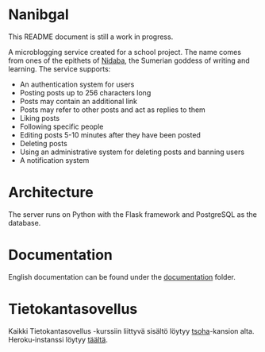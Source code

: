 # Nanibgal
This README document is still a work in progress.

A microblogging service created for a school project. The name comes from ones of the epithets of [Nidaba](https://en.wikipedia.org/wiki/Nidaba), the Sumerian goddess of writing and learning. The service supports:

- An authentication system for users
- Posting posts up to 256 characters long
- Posts may contain an additional link
- Posts may refer to other posts and act as replies to them
- Liking posts
- Following specific people
- Editing posts 5-10 minutes after they have been posted
- Deleting posts
- Using an administrative system for deleting posts and banning users
- A notification system

# Architecture
The server runs on Python with the Flask framework and PostgreSQL as the database.

# Documentation
English documentation can be found under the [documentation](https://github.com/hisahi/Nanibgal/documentation) folder.

# Tietokantasovellus
Kaikki Tietokantasovellus -kurssiin liittyvä sisältö löytyy [tsoha](https://github.com/hisahi/Nanibgal/tsoha)-kansion alta. Heroku-instanssi löytyy [täältä](https://nanibgal-demo-app.herokuapp.com/).
